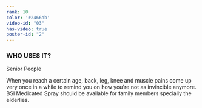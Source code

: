 ```yaml
---
rank: 10
color: '#2466ab'
video-id: "03"
has-video: true
poster-id: "2"
---
```


<h3>WHO USES IT?</h3>
<span>Senior People</span>
<p>When you reach a certain age, back, leg, knee and muscle pains come up very once in a while to remind you on how you're not as invincible anymore. BSI Medicated Spray should be available for family members specially the elderlies.</p>